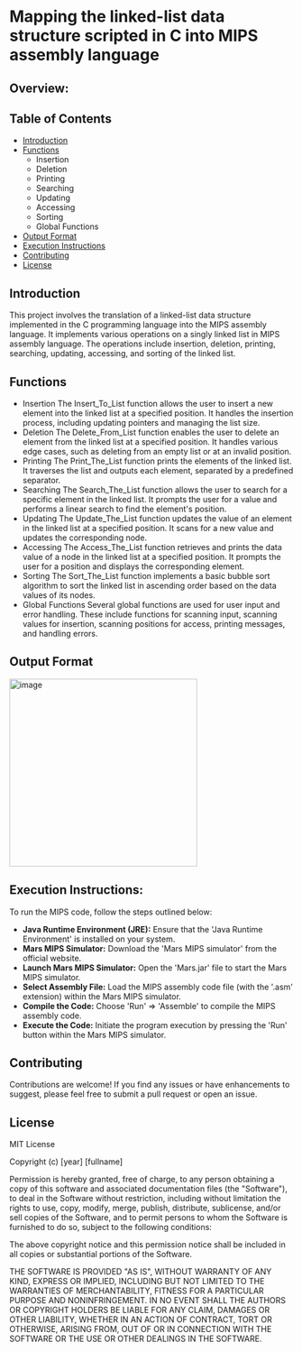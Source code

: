 # Mapping the linked-list data structure scripted in C into MIPS assembly language

## Overview:

## Table of Contents
- [Introduction](#introduction)
- [Functions](#functions)
  - Insertion
  - Deletion
  - Printing
  - Searching
  - Updating
  - Accessing
  - Sorting
  - Global Functions
- [Output Format](#output-format)
- [Execution Instructions](#execution-instructions)
- [Contributing](#Contributing)
- [License](#license)

## Introduction
This project involves the translation of a linked-list data structure implemented in the C programming language into the MIPS assembly language.
It implements various operations on a singly linked list in MIPS assembly language. The operations include insertion, deletion, printing, searching, updating, accessing, and sorting of the linked list.

## Functions

- Insertion
The Insert_To_List function allows the user to insert a new element into the linked list at a specified position. It handles the insertion process, including updating pointers and managing the list size.
- Deletion
The Delete_From_List function enables the user to delete an element from the linked list at a specified position. It handles various edge cases, such as deleting from an empty list or at an invalid position.
- Printing
The Print_The_List function prints the elements of the linked list. It traverses the list and outputs each element, separated by a predefined separator.
- Searching
The Search_The_List function allows the user to search for a specific element in the linked list. It prompts the user for a value and performs a linear search to find the element's position.
- Updating
The Update_The_List function updates the value of an element in the linked list at a specified position. It scans for a new value and updates the corresponding node.
- Accessing
The Access_The_List function retrieves and prints the data value of a node in the linked list at a specified position. It prompts the user for a position and displays the corresponding element.
- Sorting
The Sort_The_List function implements a basic bubble sort algorithm to sort the linked list in ascending order based on the data values of its nodes.
- Global Functions
Several global functions are used for user input and error handling. These include functions for scanning input, scanning values for insertion, scanning positions for access, printing messages, and handling errors.

## Output Format
<img width="333" alt="image" src="https://github.com/BassemMagdi0007/LinkedList-C-MIPS/assets/60258792/78f6c7ad-290b-47bb-adef-fcadf7098cfb">

## Execution Instructions:
To run the MIPS code, follow the steps outlined below:

- **Java Runtime Environment (JRE):** Ensure that the 'Java Runtime Environment' is installed on your system.
- **Mars MIPS Simulator:** Download the 'Mars MIPS simulator' from the official website.
- **Launch Mars MIPS Simulator:** Open the 'Mars.jar' file to start the Mars MIPS simulator.
- **Select Assembly File:** Load the MIPS assembly code file (with the '.asm' extension) within the Mars MIPS simulator.
- **Compile the Code:** Choose 'Run' => 'Assemble' to compile the MIPS assembly code.
- **Execute the Code:** Initiate the program execution by pressing the 'Run' button within the Mars MIPS simulator.
  
## Contributing
Contributions are welcome! If you find any issues or have enhancements to suggest, please feel free to submit a pull request or open an issue.

## License 

MIT License

Copyright (c) [year] [fullname]

Permission is hereby granted, free of charge, to any person obtaining a copy
of this software and associated documentation files (the "Software"), to deal
in the Software without restriction, including without limitation the rights
to use, copy, modify, merge, publish, distribute, sublicense, and/or sell
copies of the Software, and to permit persons to whom the Software is
furnished to do so, subject to the following conditions:

The above copyright notice and this permission notice shall be included in
all copies or substantial portions of the Software.

THE SOFTWARE IS PROVIDED "AS IS", WITHOUT WARRANTY OF ANY KIND, EXPRESS OR
IMPLIED, INCLUDING BUT NOT LIMITED TO THE WARRANTIES OF MERCHANTABILITY,
FITNESS FOR A PARTICULAR PURPOSE AND NONINFRINGEMENT. IN NO EVENT SHALL THE
AUTHORS OR COPYRIGHT HOLDERS BE LIABLE FOR ANY CLAIM, DAMAGES OR OTHER
LIABILITY, WHETHER IN AN ACTION OF CONTRACT, TORT OR OTHERWISE, ARISING FROM,
OUT OF OR IN CONNECTION WITH THE SOFTWARE OR THE USE OR OTHER DEALINGS IN
THE SOFTWARE.




